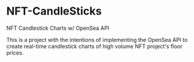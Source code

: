# NFT-CandleSticks

NFT Candlestick Charts w/ OpenSea API

This is a project with the intentions of implementing the OpenSea API to create real-time candlestick charts of high volume NFT project's floor prices.
